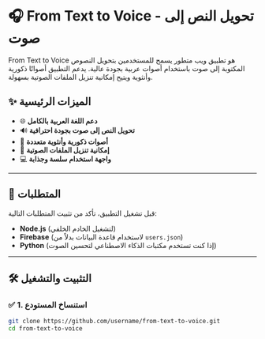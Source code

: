 # 🎧 From Text to Voice - تحويل النص إلى صوت

From Text to Voice هو تطبيق ويب متطور يسمح للمستخدمين بتحويل النصوص المكتوبة إلى صوت باستخدام أصوات عربية بجودة عالية. يدعم التطبيق أصواتًا ذكورية وأنثوية ويتيح إمكانية تنزيل الملفات الصوتية بسهولة.

## ✨ الميزات الرئيسية
- 🌐 **دعم اللغة العربية بالكامل**
- 🔊 **تحويل النص إلى صوت بجودة احترافية**
- 👤 **أصوات ذكورية وأنثوية متعددة**
- 💾 **إمكانية تنزيل الملفات الصوتية**
- 💻 **واجهة استخدام سلسة وجذابة**

---

## 🔄 المتطلبات
قبل تشغيل التطبيق، تأكد من تثبيت المتطلبات التالية:
- **Node.js** (لتشغيل الخادم الخلفي)
- **Firebase** (لاستخدام قاعدة البيانات بدلاً من `users.json`)
- **Python** (إذا كنت تستخدم مكتبات الذكاء الاصطناعي لتحسين الصوت)

---

## 🛠️ التثبيت والتشغيل

### ✅ 1. استنساخ المستودع
```sh
git clone https://github.com/username/from-text-to-voice.git
cd from-text-to-voice

